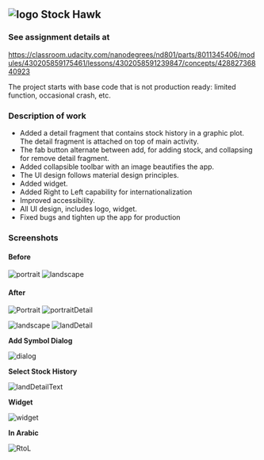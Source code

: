 ## ![logo](https://github.com/mingrutar/stockHawk/blob/master/screenShots/stockHawk_logo_4.png?raw=true) Stock Hawk ##

### See assignment details at ###
   https://classroom.udacity.com/nanodegrees/nd801/parts/8011345406/modules/430205859175461/lessons/4302058591239847/concepts/42882736840923

The project starts with base code that is not production ready: limited function, occasional crash, etc.

### Description of work ###

* Added a detail fragment that contains stock history in a graphic plot. The detail fragment is attached on top of main activity.
* The fab button alternate between add, for adding stock, and collapsing for remove detail fragment.
* Added collapsible toolbar with an image beautifies the app.
* The UI design follows material design principles.
* Added widget.
* Added Right to Left capability for internationalization
* Improved accessibility.
* All UI design, includes logo, widget.
* Fixed bugs and tighten up the app for production

### Screenshots ###
#### Before ####

![portrait](https://github.com/mingrutar/stockHawk/blob/master/screenShots/v0-portrait.png?raw=true)
![landscape](https://github.com/mingrutar/stockHawk/blob/master/screenShots/v0-landscape.png?raw=true)

#### After ####

![Portrait](https://github.com/mingrutar/stockHawk/blob/master/screenShots/v2-portrait.png?raw=true)
![portraitDetail](https://github.com/mingrutar/stockHawk/blob/master/screenShots/v2-portrait-detail.png?raw=true)

![landscape](https://github.com/mingrutar/stockHawk/blob/master/screenShots/v2-landscape.png?raw=true)
![landDetail](https://github.com/mingrutar/stockHawk/blob/master/screenShots/v2-landscape-detail.png?raw=true)

__Add Symbol Dialog__

![dialog](https://github.com/mingrutar/stockHawk/blob/master/screenShots/dialog.png?raw=true)

__Select Stock History__

![landDetailText](https://github.com/mingrutar/stockHawk/blob/master/screenShots/v2-landscape-detail2.png?raw=true)

__Widget__

![widget](https://github.com/mingrutar/stockHawk/blob/master/screenShots/widgets.png?raw=true)

__In Arabic__

![RtoL](https://github.com/mingrutar/stockHawk/blob/master/screenShots/RtoL.png?raw=true)
